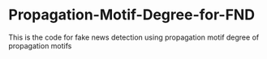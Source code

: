 # Propagation-Motif-Degree-for-FND
This is the code for fake news detection using propagation motif degree of propagation motifs
